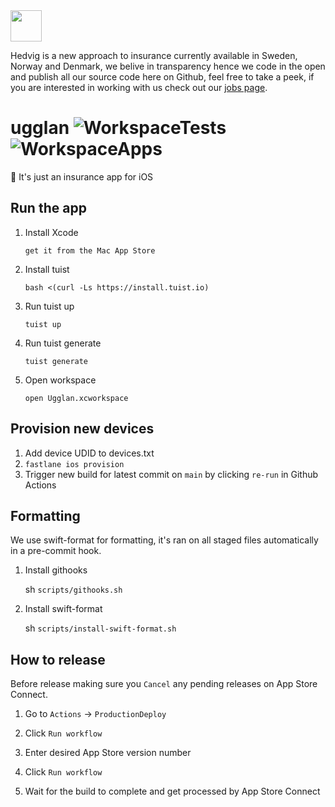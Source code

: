 <img src="https://i.imgur.com/awvfy5Q.png" width="50" height="auto" />

Hedvig is a new approach to insurance currently available in Sweden, Norway and Denmark, we belive in transparency hence we code in the open and publish all our source code here on Github, feel free to take a peek, if you are interested in working with us check out our [jobs page](https://jobs.lever.co/hedvig).

# ugglan ![WorkspaceTests](https://github.com/HedvigInsurance/ugglan/workflows/WorkspaceTests/badge.svg) ![WorkspaceApps](https://github.com/HedvigInsurance/ugglan/workflows/WorkspaceApps/badge.svg) 

🦉 It's just an insurance app for iOS

## Run the app

1. Install Xcode

   `get it from the Mac App Store`

2. Install tuist

   `bash <(curl -Ls https://install.tuist.io)`

3. Run tuist up

   `tuist up`

4. Run tuist generate

   `tuist generate`
   
5. Open workspace

   `open Ugglan.xcworkspace`

## Provision new devices

1. Add device UDID to devices.txt
2. `fastlane ios provision`
3. Trigger new build for latest commit on `main` by clicking `re-run` in Github Actions
   
## Formatting

We use swift-format for formatting, it's ran on all staged files automatically in a pre-commit hook.

1. Install githooks
   
   sh `scripts/githooks.sh`
   
2. Install swift-format
   
   sh `scripts/install-swift-format.sh`
   
## How to release

Before release making sure you `Cancel` any pending releases on App Store Connect.

1. Go to `Actions` -> `ProductionDeploy`

2. Click `Run workflow`

3. Enter desired App Store version number

4. Click `Run workflow`

5. Wait for the build to complete and get processed by App Store Connect


